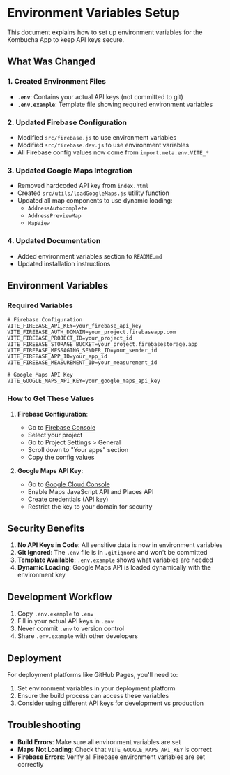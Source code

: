 # Environment Variables Setup

This document explains how to set up environment variables for the Kombucha App to keep API keys secure.

## What Was Changed

### 1. Created Environment Files

- **`.env`**: Contains your actual API keys (not committed to git)
- **`.env.example`**: Template file showing required environment variables

### 2. Updated Firebase Configuration

- Modified `src/firebase.js` to use environment variables
- Modified `src/firebase.dev.js` to use environment variables
- All Firebase config values now come from `import.meta.env.VITE_*`

### 3. Updated Google Maps Integration

- Removed hardcoded API key from `index.html`
- Created `src/utils/loadGoogleMaps.js` utility function
- Updated all map components to use dynamic loading:
  - `AddressAutocomplete`
  - `AddressPreviewMap`
  - `MapView`

### 4. Updated Documentation

- Added environment variables section to `README.md`
- Updated installation instructions

## Environment Variables

### Required Variables

```env
# Firebase Configuration
VITE_FIREBASE_API_KEY=your_firebase_api_key
VITE_FIREBASE_AUTH_DOMAIN=your_project.firebaseapp.com
VITE_FIREBASE_PROJECT_ID=your_project_id
VITE_FIREBASE_STORAGE_BUCKET=your_project.firebasestorage.app
VITE_FIREBASE_MESSAGING_SENDER_ID=your_sender_id
VITE_FIREBASE_APP_ID=your_app_id
VITE_FIREBASE_MEASUREMENT_ID=your_measurement_id

# Google Maps API Key
VITE_GOOGLE_MAPS_API_KEY=your_google_maps_api_key
```

### How to Get These Values

1. **Firebase Configuration**:

   - Go to [Firebase Console](https://console.firebase.google.com/)
   - Select your project
   - Go to Project Settings > General
   - Scroll down to "Your apps" section
   - Copy the config values

2. **Google Maps API Key**:
   - Go to [Google Cloud Console](https://console.cloud.google.com/)
   - Enable Maps JavaScript API and Places API
   - Create credentials (API key)
   - Restrict the key to your domain for security

## Security Benefits

1. **No API Keys in Code**: All sensitive data is now in environment variables
2. **Git Ignored**: The `.env` file is in `.gitignore` and won't be committed
3. **Template Available**: `.env.example` shows what variables are needed
4. **Dynamic Loading**: Google Maps API is loaded dynamically with the environment key

## Development Workflow

1. Copy `.env.example` to `.env`
2. Fill in your actual API keys in `.env`
3. Never commit `.env` to version control
4. Share `.env.example` with other developers

## Deployment

For deployment platforms like GitHub Pages, you'll need to:

1. Set environment variables in your deployment platform
2. Ensure the build process can access these variables
3. Consider using different API keys for development vs production

## Troubleshooting

- **Build Errors**: Make sure all environment variables are set
- **Maps Not Loading**: Check that `VITE_GOOGLE_MAPS_API_KEY` is correct
- **Firebase Errors**: Verify all Firebase environment variables are set correctly
